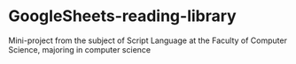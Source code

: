 # GoogleSheets-reading-library
Mini-project from the subject of Script Language at the Faculty of Computer Science, majoring in computer science
